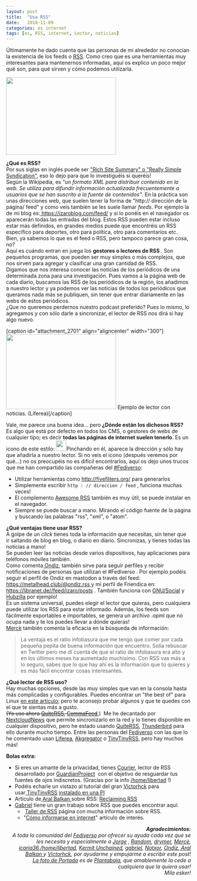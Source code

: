```yaml
---
layout: post
title:  "Usa RSS"
date:   2018-11-09
categories: es internet
tags: [es, RSS, internet, Lector, noticias]
---
```

Últimamente he dado cuenta que las personas de mi alrededor no conocían la existencia de los feeds o <a href="https://es.wikipedia.org/wiki/RSS" target="_blank" rel="noopener">RSS</a>. Como creo que es una herramientas muy interesantes para mantenernos informadas, aquí os explico un poco mejor qué son, para qué sirven y cómo podemos utilizarla.

<p><img class="aligncenter size-medium wp-image-2727" src="https://izaroblog.files.wordpress.com/2018/11/rss.png?w=300" alt="" width="300" height="211"></p>
<p><strong>¿Qué es RSS?</strong><br>
Por sus siglas en inglés puede ser <a href="https://en.wikipedia.org/wiki/RSS" target="_blank" rel="noopener">"Rich Site Summary" o "Really Simple Syndication"</a>, eso lo dejo para que lo investiguéis si queréis!<br>
Según la Wikipedia, es <em>"un formato XML para distribuir contenido en la web. Se utiliza para difundir información actualizada frecuentemente a usuarios que se han suscrito a la fuente de contenidos"</em>. En la práctica son unas direcciones web, que suelen tener la forma de "http:// dirección de la página/ feed" y como veis también se les suele llamar <em>feeds</em>. Por ejemplo la de mi blog es:<a href="https://izaroblog.com/feed/"> https://izaroblog.com/feed/</a> y si lo ponéis en el navegador os aparecerán todas las entradas del blog. Estos RSS pueden estar incluso estar más definidos, en grandes medios puede que encontréis un RSS específico para deportes, otro para política, otro para comentarios etc.<br>
Bien, ya sabemos lo que es el feed o RSS, pero tampoco parece gran cosa, no?<br>
Aquí es cuándo entran en juega los <strong>gestores o lectores de RSS </strong>. Son pequeños programas, que pueden ser muy simples o más complejos, que nos sirven para agregar y clasificar una gran cantidad de RSS.<br>
Digamos que nos interesa conocer las noticias de los periódicos de una determinada zona para una investigación. Pues vamos a la página web de cada diario, buscamos las RSS de los periódicos de la región, los añadimos a nuestro lector y ya podemos ver las noticias de todos los periódicos que queramos nada más se publiquen, sin tener que entrar diariamente en las webs de estos periódicos.<br>
¿Que no queremos perdernos nuestro podcast preferido? Pues lo mismo, lo agregamos y con sólo darle a sincronizar, el lector de RSS nos dirá si hay algo nuevo.</p>
<p>[caption id="attachment_2701" align="aligncenter" width="300"]<a href="https://upload.wikimedia.org/wikipedia/commons/7/7f/Liferea-linux-060.png"><img class="size-medium wp-image-2701" src="https://izaroblog.files.wordpress.com/2018/11/liferea-linux-060.png?w=300" alt="" width="300" height="204"></a> Ejemplo de lector con noticias. (Liferea)[/caption]</p>
<p>Vale, me parece una buena idea... pero<strong> ¿Dónde están los dichosos RSS? </strong><br>
Es algo que está por defecto en todos los CMS, o gestores de webs de cualquier tipo; es decir <strong>todas las páginas de internet suelen tenerlo</strong>. Es un icono de este estilo: <a href="https://izaroblog.com/feed/"><img class="aligncenter wp-image-2702 size-full" src="https://izaroblog.files.wordpress.com/2018/11/feed-icon-28x28.png" alt="" width="28" height="28"></a>Pinchando en él, aparece la dirección y sólo hay que añadirla a nuestro lector. Si no veis el icono (después veremos por qué...) no os preocupéis no es difícil encontrarlos, aquí os dejo unos trucos que me han compartido las compañeras del <a href="https://es.wikipedia.org/wiki/Fediverso">#Fediverso</a>:</p>
<ul>
<li>Utilizar herramientas como <a href="http://fivefilters.org/" target="_blank" rel="noopener">http://fivefilters.org/</a> para generarlos</li>
<li>Simplemente escribir <code>http : // direccion / feed</code> , funciona muchas veces!</li>
<li>El complemento <a href="https://addons.mozilla.org/en-US/firefox/addon/awesome-rss/" target="_blank" rel="noopener">Awesome RSS</a> también es muy útil, se puede instalar en el navegador.</li>
<li>Siempre se puede buscar a mano. Mirando el código fuente de la página y buscando las palabras "rss", "xml", o "atom".</li>
</ul>
<p><strong>¿Qué ventajas tiene usar RSS?</strong><br>
A golpe de un<em> click</em> tienes toda la información que necesitas, sin tener que ir saltando de blog en blog, o diario en diario. Sincronizas, y tienes todas las noticias a mano!<br>
Se pueden leer las noticias desde varios dispositivos, hay aplicaciones para teléfonos móviles también.<br>
Como comenta<a href="https://metalhead.club/@ondiz"> Ondiz</a>, también sirve para seguir perfiles y recibir notificaciones de personas que utilizan el #Fediverso . Por ejemplo podéis seguir el perfil de Ondiz en mastodon a través del feed: <a href="https://metalhead.club/@ondiz.rss">https://metalhead.club/@ondiz.rss </a>y mi perfil de Friendica en:&nbsp;<a href="https://libranet.de//feed/izaro/posts"> https://libranet.de//feed/izaro/posts</a> . También funciona con <a href="https://es.wikipedia.org/wiki/GNU_Social">GNU/Social</a> y <a href="https://project.hubzilla.org/page/hubzilla/hubzilla-project#top">Hubzilla</a> por ejemplo!<br>
Es un sistema universal, puedes elegir el lector que quieras, pero cualquiera puede utilizar los RSS para estar informado. Además, los feeds son fácilmente exportables e importables, se genera un archivo .opml que no ocupa nada y te los puedes llevar a dónde quieras!<br>
<a href="https://hispagatos.space/@merce">Mercè</a> también comenta la eficacia en la búsqueda de información:</p>
<blockquote><p>La ventaja es el ratio infobasura que me tengo que comer por cada pequeña pepita de buena información que encuentro. Solía rebuscar en Twitter pero me dí cuenta de que el ratio de infobasura era alto y en los últimos meses ha aumentado muchísimo. Con RSS vas más a lo seguro, sabes que lo que hay ahí es la información que tú quieres y es más fácil encontrar cosas interesantes.</p></blockquote>
<p><strong>¿Qué lector de RSS uso? </strong><br>
Hay muchas opciones, desde las muy simples que van en la consola hasta más complicadas y configurables. Puedes encontrar un "the best of" para Linux&nbsp;<a href="https://www.tecmint.com/best-rss-feed-readers-for-linux/">en este artículo</a>; pero te aconsejo probar algunos y que te quedes con el que te sientas más a gusto.<br>
<del>(Yo uso ahora <a href="https://quiterss.org/" target="_blank" rel="noopener">QuiteRSS</a>,</del><del> <a href="http://CommaFeed">CommaFeed</a></del>,)&nbsp; Me he decantado por <a href="https://github.com/nextcloud/news">NextcloudNews</a> que permite sincronizarlo en la red y lo tienes disponible en cualquier dispositivo, pero he estado usando <a href="https://quiterss.org/" target="_blank" rel="noopener">QuiteRSS</a>, <a href="https://www.thunderbird.net/">Thunderbird</a> para ello durante mucho tiempo. Entre las personas del <a href="https://es.wikipedia.org/wiki/Fediverso">Fediverso</a> con las que lo he comentado usan <a href="https://lzone.de/liferea/" target="_blank" rel="noopener">Liferea</a>, <a href="https://www.kde.org/applications/internet/akregator/" target="_blank" rel="noopener">Akgregator</a> o <a href="https://tt-rss.org/" target="_blank" rel="noopener">TinyTinyRSS</a>, pero hay muchos más!</p>
<p><strong>Bolas extra:</strong></p>
<ul>
<li>Si eres un amante de la privacidad, tienes <a href="https://guardianproject.info/apps/courier/">Courier</a>, lector de RSS desarrollado por <a href="https://guardianproject.info/">GuardianProject</a>&nbsp; con el objetivo de resguardar tus fuentes de ojos indiscretos. (Gracias por la info <a href="https://ieji.de/@rtfm">/home/libertad</a> !)</li>
<li>Podéis echarle un vistazo al tutorial del gran <a href="https://mastodon.social/@victorhck">Victorhck</a> para usar<a href="https://tt-rss.org/" target="_blank" rel="noopener">&nbsp;TinyTinyRSS</a> <a href="https://victorhckinthefreeworld.com/2017/05/09/con-tiny-tiny-rss-crea-tu-propio-servicio-de-lector-de-rss/" target="_blank" rel="noopener">instalado en una PI</a></li>
<li>Artículo de<a href="https://mastodon.ar.al/@aral" target="_blank" rel="noopener"> Aral Balkan </a>sobre RSS: <a href="https://ar.al/2018/06/29/reclaiming-rss/" target="_blank" rel="noopener">Reclaiming RSS</a></li>
<li><a href="https://mastodon.uy/@gabriel" target="_blank" rel="noopener">Gabriel</a> tiene un gran trabajo sobre RSS que puedes encontrar aquí:
<ul>
<li>&nbsp;<a href="https://publicar.uy/opml/" target="_blank" rel="noopener">Taller de RSS</a> página con mucha información sobre RSS.</li>
<li>"<a href="https://publicar.uy/como-informarse-en-internet/" target="_blank" rel="noopener">Cómo informarse en internet</a>" artículo de interés.</li>
</ul>
</li>
</ul>
<p style="text-align:right;"><em><strong>Agradecimientos:<br>
</strong>A toda la comunidad del <a href="https://es.wikipedia.org/wiki/Fediverso">Fediverso</a> por ofrecer su ayuda cada vez que se les necesita y especialmente a <a href="https://scholar.social/@jorge" target="_blank" rel="noopener">Jorge</a> , <a href="https://hostux.social/@random">Random</a>, <a href="https://pl.daemons.it/users/drymer">drymer</a>, <a href="https://hispagatos.space/@merce">Mercè</a>, <a href="https://red.confederac.io/@icaria36">icaria36</a>,<a href="https://ieji.de/@rtfm">/home/libertad</a>, <a href="https://quitter.im/imojito"><span class="account__header__display-name">Kermit Unchained</span></a>, <a href="https://mastodon.uy/@gabriel"><span class="account__header__display-name">gabriel</span></a>, <a href="https://mastodon.social/@Notxor">Notxor</a>, <a href="https://metalhead.club/@ondiz">Ondiz</a>,<a href="https://mastodon.ar.al/@aral" target="_blank" rel="noopener">&nbsp;Aral Balkan&nbsp;</a></em><em>y <a href="https://mastodon.social/@victorhck">Victorhck</a>, por ayudarme y empujarme a escribir este post!</em><br>
<em><a href="https://mastodon.social/@plantabaja/101550931302396163/">La foto de Portada</a> es de <a href="https://mastodon.social/@plantabaja">Plantabaja</a>, que amablemente la cede a cualquiera que la quiera usar!</em><br>
<em>Mila esker!</em><strong><br>
</strong></p>
<p>&nbsp;</p>
